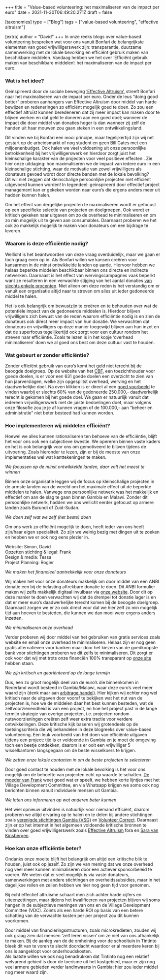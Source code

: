 +++
title = "Value-based volunteering: het maximaliseren van de impact per euro"
date = 2021-11-30T06:49:20.271Z
draft = false

[taxonomies]
type = ["Blog"]
tags = ["value-based volunteering", "effective altruism"]

[extra]
author = "David"
+++
In onze reeks blogs over value-based volunteering bespreken wat voor ons vanuit Bonfari de belangrijkste elementen van goed vrijwilligerswerk zijn: transparantie, duurzame samenwerking met de lokale bevolking en efficiënt gebruik maken van beschikbare middelen. Vandaag hebben we het over ‘Efficiënt gebruik maken van beschikbare middelen’: het maximaliseren van de impact per euro. <!-- more --> 

### Wat is het idee?

Geinspireerd door de sociale beweging [‘Effective Altruism’](https://www.effectivealtruism.org/), streeft Bonfari naar het maximaliseren van de impact per euro. Onder de leus “doing good better” proberen aanhangers van Effective Altruism door middel van harde bewijzen en redeneringen zo efficiënt mogelijk goed te doen. Zo zou een effectief altruïst kunnen beredeneren dat zij meer impact kan maken door te blijven werken en dat geld te doneren aan een goed doel; wanneer de impact die door middel van donaties hoger is dan wanneer zij zelf de handen uit haar mouwen zou gaan steken in een ontwikkelingsland.

Dit vinden we bij Bonfari een mooi principe, maar tegelijkertijd zijn wij net gestart op de arbeidsmarkt of nog student en geen Bill Gates met een miljoenenbudget. Ook halen we veel voldoening uit onze persoonlijke betrokkenheid bij het vrijwilligerswerk en hierdoor zorgt juist het kleinschalige karakter van de projecten voor veel positieve effecten . Zie hier onze uitdaging: hoe maximaliseren we de impact van iedere euro in een kleinschalige stichting, waar de motivatie van zowel vrijwilligers als donateurs gevoed wordt door directe banden met de lokale bevolking?\
Dit wil niet zeggen dat kleinschalige persoonlijke projecten niet efficiënt uitgevoerd kunnen worden! In tegendeel: geïnspireerd door effectief project management kan er gekeken worden naar euro’s die ergens anders meer uit hadden kunnen halen. 

Om het effect van dergelijke projecten te maximaliseren wordt er gefocust op een specifieke selectie van projecten en doelgroepen. Ook wordt er kritisch gekeken naar uitgaven om zo de overhead te minimaliseren en om zo min mogelijk uit te geven aan consumables. Daarnaast proberen we het ook zo makkelijk mogelijk te maken voor donateurs om een bijdrage te leveren.

### Waarom is deze efficiëntie nodig?

Wellicht is het beantwoorden van deze vraag overduidelijk, maar we gaan er toch graag even op in. Als Bonfari willen we kansen creëren voor kansarmen in de minst ontwikkelde landen op aarde. Hiervoor hebben we helaas beperkte middelen beschikbaar binnen ons directe en indirecte netwerken. Daarnaast is het effect van wervingscampagnes vaak beperkt want ze resulteren in een verwachte stijging van het aantal donaties [van slechts enkele procenten](https://renebekkers.files.wordpress.com/2016/03/bekkers_bmnr_vfi_11.pdf). Niet alleen om deze reden is het verstandig om er vanuit een organisatie altijd naar te streven om alles uit ieder gedoneerde middel te halen.

Het is ook belangrijk om bewustzijn te creëren en te behouden over wat de potentiële impact van de gedoneerde middelen is. Hierdoor blijven vrijwilligers zich bewust van de reden waarom efficiëntie nodig is en zien de donateurs ook direct meer impact van hun donatie. We verwachten dat donateurs en vrijwilligers op deze manier toegewijd blijven aan hun inzet en dat de superfocus tegelijkertijd ook zorgt voor een cultuur rondom het streven naar efficiëntie. Zoals te lezen is in het kopje ‘overhead minimaliseren’ doen we al goed ons best om deze cultuur vast te houden.

### Wat gebeurt er zonder efficiëntie?

Zonder efficiënt gebruik van euro’s komt het geld niet terecht bij de beoogde doelgroep. Op de website van het [CBF](https://www.cbf.nl/), een toezichthouder voor goede doelen, is er voor een 631 goede doelen een overzicht te zien van hun jaarverslagen, welke zijn opgesplitst overhead, werving en het daadwerkelijke doel. Na even klikken is er direct al een [goed voorbeeld](https://www.cbf.nl/organisatie/care-for-brazil) te vinden waarbij er slechts 60% van de gedoneerde 250.000,- daadwerkelijk terecht is gekomen bij het goede doel. We gaan er natuurlijk vanuit dat iedereen vrijwilligerswerk met de juiste bedoelingen doet, maar volgens onze filosofie zou je je af kunnen vragen of de 100.000,- aan “beheer en administratie” niet beter besteed had kunnen worden. 

### Hoe implementeren wij middelen efficiënt?

Hoewel we alles kunnen rationaliseren ten behoeve van de efficiëntie, blijft het voor ons ook een subjectieve kwestie. We opereren binnen vaste kaders en het is ook belangrijk voor ons om gemotiveerd te blijven tijdens de uitvoering. Zoals hieronder te lezen, zijn er bij de meeste van onze implementaties wel wat kanttekeningen te maken.

*We focussen op de minst ontwikkelde landen, daar valt het meest te winnen*

Binnen onze organisatie leggen wij de focus op kleinschalige projecten in de armste landen van de wereld om het maximale effect uit de beperkte middelen te halen. Vanwege ons persoonlijke netwerk was het makkelijk en effectief om aan de slag te gaan binnen Gambia en Malawi. Zonder dit persoonlijke netwerk, hadden we ons wellicht eerder gefocust op armere landen zoals Burundi of Zuid-Sudan. 

*We doen zelf wat we zelf (het beste) doen*

Om ons werk zo efficiënt mogelijk te doen, heeft ieder van ons heeft zijn/haar eigen specialiteit. Zo zijn we weinig bezig met dingen uit te zoeken en hebben we er ook nog eens plezier in.

Website: Simon, David\
Opzetten stichting & legal: Frank\
Design & media: Tessa\
Project Planning: Rogier

*We maken het financieel aantrekkelijk voor onze donateurs* 

Wij maken het voor onze donateurs makkelijk om door middel van een ANBI donatie een bij de belasting aftrekbare donatie te doen. Dit ANBI formulier maken wij zelfs makkelijk digitaal invulbaar via [onze website](https://bonfari.nl/). Door dit op deze manier te doen verwachten wij dat de drempel tot donatie lager is en dat er meer euro’s daadwerkelijke terecht komen bij de beoogde doelgroep. Daarnaast zorgen we er zo ook direct voor dat we hier zelf zo min mogelijk tijd aan hoeven te besteden, die kunnen we dan mooi weer ergens anders inzetten.

*We minimaliseren onze overhead*

Verder proberen wij door middel van het gebruiken van gratis services zoals website en email onze overhead te minimaliseren. Helaas zijn er nog geen gratis alternatieven voor banken maar door het kiezen van de goedkoopste bank voor stichtingen proberen we dit zelfs te minimaliseren. Dit zorgt er ook voor dat wij met trots onze financiën 100% transparant op [onze site](https://bonfari.nl/type/financien/) hebben staan.

*We zijn kritisch en georiënteerd op de lange termijn*

Dus, een zo groot mogelijk deel van de euro’s die binnenkomen in Nederland wordt besteed in Gambia/Malawi, waar deze euro’s veel meer waard zijn (denk maar aan [arbitrage handel](https://nl.wikipedia.org/wiki/Arbitrage_(handel))). Hier kijken wij echter nog wel kritisch naar de uitgaven door vooraf te bekijken wat het nut van de projecten is, hoe we de middelen daar het best kunnen besteden, wat de zelfvoorzienendheid is van een project, en hoe het project past in de lange termijn strategie van overige projecten, i.e. projecten rondom nutsvoorzieningen creëren zelf weer extra tractie voor verdere ontwikkelingen. Deze kritische kijk baseren wij grotendeels op de toetsingscriteria die wij behandelen in deze blogreeks over value-based volunteering. Een leuk voorbeeld van het doen van efficiënte uitgaven tijdens een project: tijd is er voldoende in Gambia en je moet de omgeving toch een beetje ontdekken, daarom is er ooit een vrijwilliger 5 wisselkantoren langsgegaan om de beste wisselkoers te krijgen.

*We zetten onze lokale contacten in om de beste projecten te selecteren*

Door goed contact te houden met de lokale bevolking is het voor ons mogelijk om de behoefte van projecten echt op waarde te schatten. [De moeder van Frank](https://bonfari.net/over/) weet goed wat er speelt, we hebben korte lijntjes met het Village Development Committee, en via Whatsapp krijgen we soms ook nog berichten binnen vanuit individuele mensen uit Gambia.

*We laten ons informeren op wat anderen beter kunnen*

Het wiel opnieuw uitvinden is natuurlijk voor niemand efficiënt, daarom proberen we altijd ervaring op te halen en te delen bij andere stichtingen zoals [verenigde stichtingen Gambia (VSG)](https://www.vsgambia.com/) en [Volunteer Correct](https://www.volunteercorrect.nl/). Daarnaast zijn er op het internet in het algemeen voldoende kritische bronnen te vinden over goed vrijwilligerswerk zoals [Effective Altruism](https://www.effectivealtruism.org/) fora en [Sara van Kinsbergen](https://www.ru.nl/caos/vm/kinsbergen/).

### Hoe kan onze efficiëntie beter?

Ondanks onze moeite blijft het belangrijk om altijd een kritische blik te houden, juist ook op jezelf. Zo zijn we van mening dat we onze overhead nog veel meer kunnen minimaliseren door een actiever sponsorbeleid te voeren. We weten dat er veel mogelijk is via vaste donateurs, samenwerkingen met andere stichtingen en overheidssubsidies, maar in het dagelijkse reilen en zeilen hebben we hier nog geen tijd voor genomen.

Bij echt effectief altruïsme schaart men zich achter harde cijfers en uiteenzettingen, maar tijdens het kwalificeren van projecten blijven wij soms hangen in de subjectieve meningen van ons en de Village Development Committee (VDC). Zoiets als een harde ROI op basis van een betere schatting van de verwachte kosten per per project zou dit kunnen voorkomen. 

Door middel van financieringsstructuren, zoals microkredieten, zouden wij ook graag zien dat mensen ‘zelf leren vissen’ om ze niet van ons afhankelijk te maken. Bij de aanleg van de de omheining voor de schooltuin in Tintinto bleek dit van te voren te slecht doordacht waardoor er al meerdere keren bij ons is aangeklopt voor onderhoudskosten.\
Als laatste willen we ook nog benadrukken dat Tintinto nog een relatief welvarend gebied is door de toerisme uit het kustgebied, maar er zijn nog veel armere gebieden verder landinwaarts in Gambia: hier zou ieder middel nog meer waard zijn.

<!--EndFragment-->